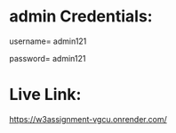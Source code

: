 # admin Credentials: 
username= admin121


password= admin121

# Live Link:
https://w3assignment-vgcu.onrender.com/

